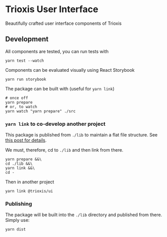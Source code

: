 # Trioxis User Interface

Beautifully crafted user interface components of Trioxis

## Development

All components are tested, you can run tests with

```shell
yarn test --watch
```

Components can be evaluated visually using React Storybook

```shell
yarn run storybook
```

The package can be built with (useful for `yarn link`)

```shell
# once off
yarn prepare
# or, to watch
yarn watch "yarn prepare" ./src
```

### `yarn link` to co-develop another project

This package is published from `./lib` to maintain a flat file structure. See [this post for details](http://davidwells.io/blog/publishing-flat-npm-packages-for-easier-import-paths-smaller-consumer-bundle-sizes/).

We must, therefore, cd to `./lib` and then link from there.

```shell
yarn prepare &&\
cd ./lib &&\
yarn link &&\
cd -
```

Then in another project

```shell
yarn link @trioxis/ui
```

### Publishing

The package will be built into the `./lib` directory and published from there. Simply use:

```shell
yarn dist
```
